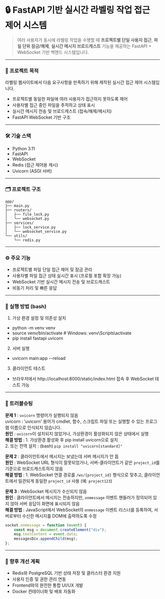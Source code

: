# 🔒 FastAPI 기반 실시간 라벨링 작업 접근 제어 시스템

> 여러 사용자가 동시에 라벨링 작업을 수행할 때 **프로젝트별 단일 사용자 접근**, **파일 단위 잠금/해제**, **실시간 메시지 브로드캐스트** 기능을 제공하는 FastAPI + WebSocket 기반 백엔드 시스템입니다.

---

### 📌 프로젝트 목적

라벨링 웹사이트에서 다음 요구사항을 만족하기 위해 제작된 실시간 접근 제어 시스템입니다.

- 프로젝트별 동일한 파일에 여러 사용자가 접근하지 못하도록 제어
- 사용자별 접근 중인 파일을 추적하고 상태 표시
- 실시간 메시지 전송 및 브로드캐스트 (접속/해제/메시지)
- FastAPI WebSocket 기반 구조

---

### 🛠️ 기술 스택

- Python 3.11
- FastAPI
- WebSocket
- Redis (접근 제어용 캐시)
- Uvicorn (ASGI 서버)

---

### 🗂️ 프로젝트 구조

```
app/
├── main.py
├── routers/
│   ├── file_lock.py
│   └── websocket.py
├── services/
│   ├── lock_service.py
│   └── websocket_service.py
└── utils/
    └── redis.py
```

---

### ⚙️ 주요 기능

- 프로젝트별 파일 단일 접근 제어 및 잠금 관리
- 사용자별 파일 접근 상태 실시간 표시 (프로필 포함 확장 가능)
- WebSocket 기반 실시간 메시지 전송 및 브로드캐스트
- 비동기 처리 및 빠른 응답

---

### 🚀 실행 방법 (bash)

1. 가상 환경 설정 및 의존성 설치
- python -m venv venv
- source venv/bin/activate  # Windows: venv\Scripts\activate
- pip install fastapi uvicorn
2. 서버 실행
- uvicorn main:app --reload
3. 클라이언트 테스트
- 브라우저에서 http://localhost:8000/static/index.html 접속 후 WebSocket 테스트 가능

---

### 🔧 트러블슈팅

**문제 1** : ```uvicorn``` 명령어가 실행되지 않음    
uvicorn : 'uvicorn' 용어가 cmdlet, 함수, 스크립트 파일 또는 실행할 수 있는 프로그램 이름으로 인식되지 않습니다.    
**원인** : ```uvicorn```이 설치되지 않았거나, 가상환경이 활성화되지 않은 상태에서 실행    
**해결 방법** : 1. 가상환경 활성화 후 pip install uvicorn으로 설치    
                2. 또는 전역 설치 : (bash) ```pip install "uvicorn[standard]"```  

**문제 2** : 클라이언트에서 메시지는 보냈는데 서버 메시지가 안 뜸    
**원인** : WebSocket URL 형식이 잘못되었거나, 서버-클라이언트가 같은 ```project_id```를 기준으로 브로드캐스트하지 않음    
**해결 방법** : 1. WebSocket 연결 경로를 ```/ws/{project_id}``` 형식으로 맞추고, 클라이언트에서 일관되게 동일한 ```project_id``` 사용 (예: ```project123```)    

**문제 3** : WebSocket 메시지가 수신되지 않음  
**원인** : 클라이언트에서 메시지는 전송하지만, ```onmessage``` 이벤트 핸들러가 정의되어 있지 않아 서버 응답이 화면에 표시되지 않음  
**해결 방법** : JavaScript에서 WebSocket의 ```onmessage``` 이벤트 리스너를 등록하여, 서버로부터 수신한 메시지를 DOM에 출력하도록 수정  
```javascript
socket.onmessage = function (event) {
    const msg = document.createElement("div");
    msg.textContent = event.data;
    messagesDiv.appendChild(msg);
};
```

---

### 🚧 향후 개선 계획

- Redis와 PostgreSQL 기반 상태 저장 및 클러스터 환경 지원
- 사용자 인증 및 권한 관리 연동
- Frontend와의 완전한 통합 UI/UX 개발
- Docker 컨테이너화 및 배포 자동화
